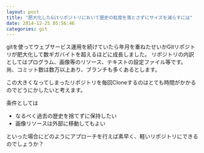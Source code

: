 ```yaml
---
layout: post
title: "肥大化したGitリポジトリにおいて歴史の粒度を落とさずにサイズを減らすには"
date: 2014-12-25 05:56:46
categories: git
---
```

<p>gitを使ってウェブサービス運用を続けていたら年月を重ねたせいかGitリポジトリが肥大化して数ギガバイトを超えるほどに成長しました。
リポジトリの内訳としてはプログラム、画像等のリソース、テキストの設定ファイル等です。
尚、コミット数は数万以上あり、ブランチも多くあるとします。</p>

<p>この大きくなってしまったリポジトリを毎回Cloneするのはとても時間がかかるのでどうにかしたいと考えます。</p>

<p>条件としては</p>

<ul>
<li>なるべく過去の歴史を捨てずに保持したい</li>
<li>画像リソースは外部に移動してもよい</li>
</ul>

<p>といった場合にどのようにアプローチを行えば素早く、軽いリポジトリにできるのでしょうか？</p>

